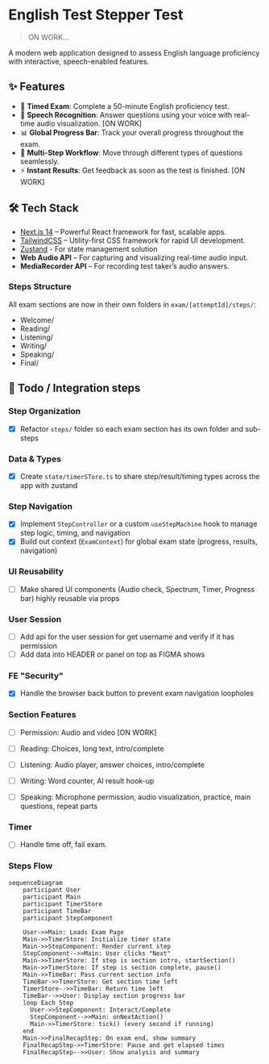 # English Test Stepper Test 

> ON WORK...

A modern web application designed to assess English language proficiency with interactive, speech-enabled features.

## ✨ Features

- 📝 **Timed Exam**: Complete a 50-minute English proficiency test.
- 🎤 **Speech Recognition**: Answer questions using your voice with real-time audio visualization. [ON WORK]
- 📊 **Global Progress Bar**: Track your overall progress throughout the exam.
- 🔄 **Multi-Step Workflow**: Move through different types of questions seamlessly.
- ⚡ **Instant Results**: Get feedback as soon as the test is finished. [ON WORK]

## 🛠️ Tech Stack

- [Next.js 14](https://nextjs.org/) – Powerful React framework for fast, scalable apps.
- [TailwindCSS](https://tailwindcss.com/) – Utility-first CSS framework for rapid UI development.
- [Zustand](https://zustand.docs.pmnd.rs/getting-started/introduction) - For state management solution
- **Web Audio API** – For capturing and visualizing real-time audio input.
- **MediaRecorder API** – For recording test taker’s audio answers.


### Steps Structure

All exam sections are now in their own folders in `exam/[attemptId]/steps/`:

- Welcome/
- Reading/
- Listening/
- Writing/
- Speaking/
- Final/


## 📌 Todo / Integration steps

### Step Organization
- [x] Refactor `steps/` folder so each exam section has its own folder and sub-steps

### Data & Types
- [x] Create `state/timerSTore.ts` to share step/result/timing types across the app with zustand

### Step Navigation
- [x] Implement `StepController` or a custom `useStepMachine` hook to manage step logic, timing, and navigation
- [x] Build out context (`ExamContext`) for global exam state (progress, results, navigation)

### UI Reusability
- [ ] Make shared UI components (Audio check, Spectrum, Timer, Progress bar) highly reusable via props

### User Session
- [ ] Add api for the user session for get username and verify if it has permission
- [ ] Add data into HEADER or panel on top as FIGMA shows

### FE "Security"
- [x] Handle the browser back button to prevent exam navigation loopholes

### Section Features
- [ ] Permission: Audio and video [ON WORK]
- [ ] Reading: Choices, long text, intro/complete
- [ ] Listening: Audio player, answer choices, intro/complete
- [ ] Writing: Word counter, AI result hook-up
- [ ] Speaking: Microphone permission, audio visualization, practice, main questions, repeat parts


### Timer 
- [ ] Handle time off, fail exam. 
 

### Steps Flow
```mermaid
sequenceDiagram
    participant User
    participant Main
    participant TimerStore
    participant TimeBar
    participant StepComponent

    User->>Main: Loads Exam Page
    Main->>TimerStore: Initialize timer state
    Main->>StepComponent: Render current step
    StepComponent-->>Main: User clicks "Next"
    Main->>TimerStore: If step is section intro, startSection()
    Main->>TimerStore: If step is section complete, pause()
    Main->>TimeBar: Pass current section info
    TimeBar->>TimerStore: Get section time left
    TimerStore-->>TimeBar: Return time left
    TimeBar-->>User: Display section progress bar
    loop Each Step
      User->>StepComponent: Interact/Complete
      StepComponent-->>Main: onNextAction()
      Main->>TimerStore: tick() (every second if running)
    end
    Main->>FinalRecapStep: On exam end, show summary
    FinalRecapStep->>TimerStore: Pause and get elapsed times
    FinalRecapStep-->>User: Show analysis and summary
```




